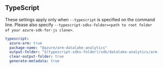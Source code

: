 ## TypeScript

These settings apply only when `--typescript` is specified on the command line.
Please also specify `--typescript-sdks-folder=<path to root folder of your azure-sdk-for-js clone>`.

``` yaml $(typescript)
typescript:
  azure-arm: true
  package-name: "@azure/arm-datalake-analytics"
  output-folder: "$(typescript-sdks-folder)/sdk/datalake-analytics/arm-datalake-analytics"
  clear-output-folder: true
  generate-metadata: true
```